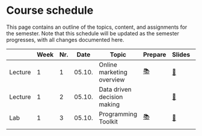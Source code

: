 # Course schedule

This page contains an outline of the topics, content, and assignments for the semester. Note that this schedule will be updated as the semester progresses, with all changes documented here.


|		|	Week	|	Nr.	|	Date	|	Topic	|	Prepare	|	Slides	|	AE	|	HW	|	Exam	|	Project
|	---	|	---	|	---	|	---	|	---	|	---	|	---	|	---	|	---	|	---	|	---
|	Lecture	|	1	|	1	|	05.10.	|	Online marketing overview	|	[📚](../weeks/week1.md)	|	[📘](https://docs.google.com/presentation/d/1-gmLRl6Au1DbFF8Stw5A_JOQPdWsLogPGu_nePRK7pY/export/pdf)	|		|		|		|	
|	Lecture	|	1	|	2	|	05.10.	|	Data driven decision making	|		|	[📘](https://docs.google.com/presentation/d/1AfzqhjEAfJ5X4Q8YC9GK14jEBfdDXEIRmXonriwYHNY/export/pdf)	|		|		|		|	
|	Lab	|	1	|	3	|	05.10.	|	Programming Toolkit	|	[📚](../weeks/week1.md)	|	[📘](https://docs.google.com/presentation/d/1AHDCyelaOumvZ9-MRLEaSGCulXvvo-hcoFRrTESQW-c/export/pdf)	|		|		|		|	
|		|		|		|		|		|		|		|		|		|		|	